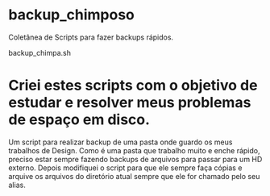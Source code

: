 # backup_chimposo
Coletânea de Scripts para fazer backups rápidos.

backup_chimpa.sh

# Criei estes scripts com o objetivo de estudar e resolver meus problemas de espaço em disco.
  Um script para realizar backup de uma pasta onde guardo os meus trabalhos de Design.
  Como é uma pasta que trabalho muito e enche rápido, preciso estar sempre fazendo backups de arquivos para passar para um HD externo.
  Depois modifiquei o script para que ele sempre faça cópias e arquive os arquivos do diretório atual sempre que ele for chamado pelo seu alias.


